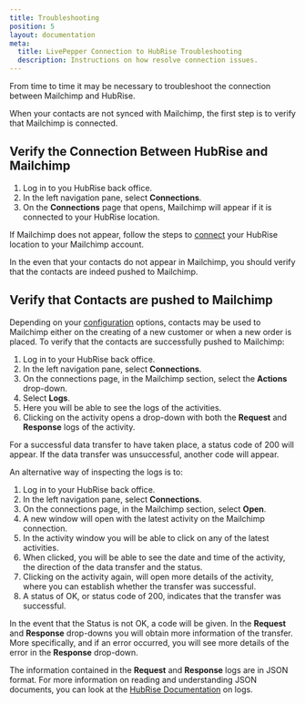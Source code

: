 ```yaml
---
title: Troubleshooting
position: 5
layout: documentation
meta:
  title: LivePepper Connection to HubRise Troubleshooting
  description: Instructions on how resolve connection issues.
---
```


From time to time it may be necessary to troubleshoot the connection between Mailchimp and HubRise.

When your contacts are not synced with Mailchimp, the first step is to verify that Mailchimp is connected.

## Verify the Connection Between HubRise and Mailchimp

1. Log in to you HubRise back office.
1. In the left navigation pane, select **Connections**.
1. On the **Connections** page that opens, Mailchimp will appear if it is connected to your HubRise location.

If Mailchimp does not appear, follow the steps to [connect](/apps/mailchimp/connect-hubrise) your HubRise location to your Mailchimp account.

In the even that your contacts do not appear in Mailchimp, you should verify that the contacts are indeed pushed to Mailchimp.

## Verify that Contacts are pushed to Mailchimp

Depending on your [configuration](/apps/mailchimp/configuration) options, contacts may be used to Mailchimp either on the creating of a new customer or when a new order is placed. To verify that the contacts are successfully pushed to Mailchimp:

1. Log in to your HubRise back office.
1. In the left navigation pane, select **Connections**.
1. On the connections page, in the Mailchimp section, select the **Actions** drop-down.
1. Select **Logs**.
1. Here you will be able to see the logs of the activities.
1. Clicking on the activity opens a drop-down with both the **Request** and **Response** logs of the activity.

For a successful data transfer to have taken place, a status code of 200 will appear. If the data transfer was unsuccessful, another code will appear.

An alternative way of inspecting the logs is to:

1. Log in to your HubRise back office.
1. In the left navigation pane, select **Connections**.
1. On the connections page, in the Mailchimp section, select **Open**.
1. A new window will open with the latest activity on the Mailchimp connection.
1. In the activity window you will be able to click on any of the latest activities.
1. When clicked, you will be able to see the date and time of the activity, the direction of the data transfer and the status.
1. Clicking on the activity again, will open more details of the activity, where you can establish whether the transfer was successful.
1. A status of OK, or status code of 200, indicates that the transfer was successful.

In the event that the Status is not OK, a code will be given. In the **Request** and **Response** drop-downs you will obtain more information of the transfer. More specifically, and if an error occurred, you will see more details of the error in the **Response** drop-down.

The information contained in the **Request** and **Response** logs are in JSON format. For more information on reading and understanding JSON documents, you can look at the [HubRise Documentation](/docs/hubrise-logs) on logs.
